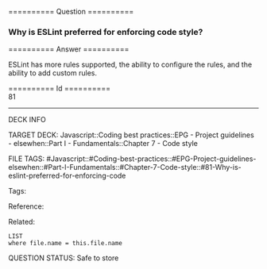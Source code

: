 ========== Question ==========  

### Why is ESLint preferred for enforcing code style?  

========== Answer ==========  

ESLint has more rules supported, the ability to configure the rules, and the ability to add custom rules.

========== Id ==========  
81

---

DECK INFO

TARGET DECK: Javascript::Coding best practices::EPG - Project guidelines - elsewhen::Part I - Fundamentals::Chapter 7 - Code style

FILE TAGS: #Javascript::#Coding-best-practices::#EPG-Project-guidelines-elsewhen::#Part-I-Fundamentals::#Chapter-7-Code-style::#81-Why-is-eslint-preferred-for-enforcing-code

Tags:

Reference:

Related:

```dataview
LIST
where file.name = this.file.name
```

QUESTION STATUS: Safe to store
